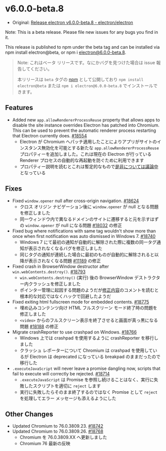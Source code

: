 # v6.0.0-beta.8

- Original: [Release electron v6.0.0-beta.8 - electron/electron](https://github.com/electron/electron/releases/tag/v6.0.0-beta.8)

Note: This is a beta release. Please file new issues for any bugs you find in it.

This release is published to npm under the beta tag and can be installed via npm install electron@beta, or npm i electron@6.0.0-beta.8.

> Note: これはベータ リリースです。なにかバグを見つけた場合は issue 報告してください。
>
> 本リリースは `beta` タグの [npm](https://www.npmjs.com/package/electron) として公開しており `npm install electron@beta` または `npm i electron@6.0.0-beta.8` でインストールできます。

## Features

- Added new `app.allowRendererProcessReuse` property that allows apps to disable the site instance overrides Electron has patched into Chromium. This can be used to prevent the automatic renderer process restarting that Electron currently does. [#18554](https://github.com/electron/electron/pull/18554)
  - Electron が Chromium へパッチ適用したことによりアプリがサイトのインスタンス無効化を可能とする新たな `app.allowRendererProcessReuse` プロパティーを追加しました。これは現在の Electron が行っている Renderer プロセスの自動的な再起動を防ぐために利用できます
  - プロパティー説明を読むとこれは暫定的なもので[是非については議論中](https://github.com/electron/electron/issues/18397)となっている

## Fixes

- Fixed `window.opener` null after cross-origin navigation. [#18624](https://github.com/electron/electron/pull/18624)
  - クロス オリジン ナビゲーション後に `window.opener` が null となる問題を修正しました
  - 同一ウィンドウ内で異なるドメインのサイトに遷移すると元を示すはずの `window.opener` が null になる問題 [#18032](https://github.com/electron/electron/issues/18032) の修正
- Fixed bug where notifications with same tag wouldn't show more than once when first notification was auto dismissed in Windows 7. [#18740](https://github.com/electron/electron/pull/18740)
  - Windows 7 にて最初の通知が自動的に解除された際に複数の同一タグ通知が表示されなくなるバグを修正しました
  - 同じタグの通知が連続した場合に最初のものが自動的に解除されると以降が表示されなくなる問題 [#11189](https://github.com/electron/electron/issues/11189) の修正
- Fixed crash in BrowserWindow destructor after `win.webContents.destroy()`. [#18793](https://github.com/electron/electron/pull/18793)
  - `win.webContents.destroy()` (実行) 後の BrowserWindow デストラクター内クラッシュを修正しました
  - ポインター管理に起因する問題のようだが[修正内容](https://github.com/electron/electron/pull/18686/files)のコメントを読むと根本的な対応ではなくハックで回避したようだ
- Fixed exiting html fullscreen mode for embedded contents. [#18775](https://github.com/electron/electron/pull/18775)
  - 埋め込みコンテンツ向け HTML フルスクリーン モード終了時の問題を修正しました
  - `<video>` からのフルスクリーン表示を終了させると画面が真っ黒になる問題 [#18188](https://github.com/electron/electron/issues/18188) の修正
- Migrate crashReporter to use crashpad on Windows. [#18766](https://github.com/electron/electron/pull/18766)
  - Windows 上では crashpad を使用するように crashReporter を移行しました
  - クラッシュ レポーターについて Chromium は crashpad を使用しているが Electron は deprecated になっている breakpad のままだったので移行した
- `.executeJavaScript` will never leave a promise dangling now, scripts that fail to execute will correctly be rejected. [#18714](https://github.com/electron/electron/pull/18714)
  - `.executeJavaScript` は Promise を参照し続けることはなく、実行に失敗したスクリプトを適切に `reject` します
  - 実行に失敗したらそのまま終了するのではなく Promise として `reject` を処理してエラー メッセージも添えるようにした

## Other Changes

- Updated Chromium to 76.0.3809.23. [#18742](https://github.com/electron/electron/pull/18742)
- Updated Chromium to 76.0.3809.26. [#18768](https://github.com/electron/electron/pull/18768)
  - Chromium を 76.0.3809.XX へ更新しました
  - Chromium 76 最新の反映
